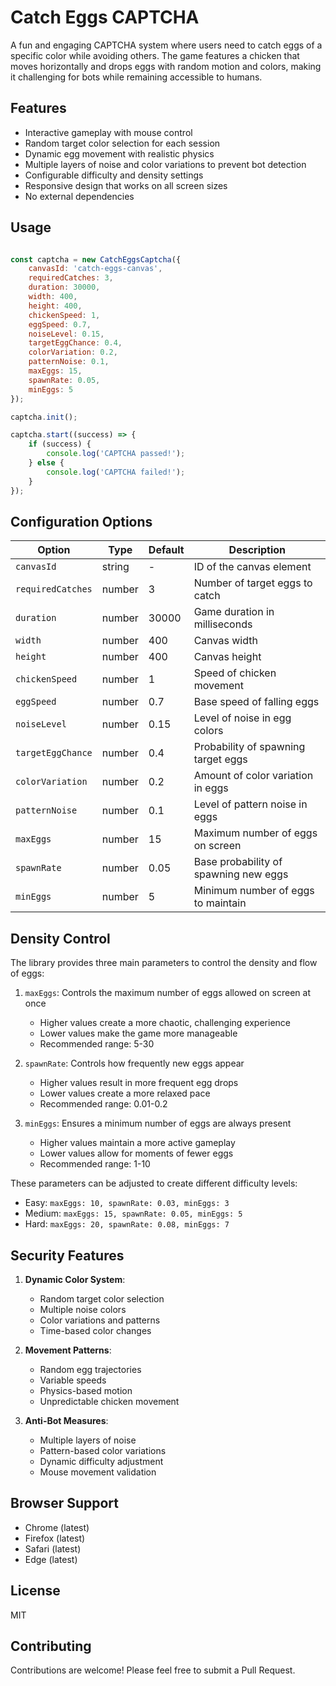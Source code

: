 # Catch Eggs CAPTCHA

A fun and engaging CAPTCHA system where users need to catch eggs of a specific color while avoiding others. The game features a chicken that moves horizontally and drops eggs with random motion and colors, making it challenging for bots while remaining accessible to humans.

## Features

- Interactive gameplay with mouse control
- Random target color selection for each session
- Dynamic egg movement with realistic physics
- Multiple layers of noise and color variations to prevent bot detection
- Configurable difficulty and density settings
- Responsive design that works on all screen sizes
- No external dependencies

## Usage

```javascript

const captcha = new CatchEggsCaptcha({
    canvasId: 'catch-eggs-canvas',
    requiredCatches: 3,
    duration: 30000,
    width: 400,
    height: 400,
    chickenSpeed: 1,
    eggSpeed: 0.7,
    noiseLevel: 0.15,
    targetEggChance: 0.4,
    colorVariation: 0.2,
    patternNoise: 0.1,
    maxEggs: 15,
    spawnRate: 0.05,
    minEggs: 5
});

captcha.init();

captcha.start((success) => {
    if (success) {
        console.log('CAPTCHA passed!');
    } else {
        console.log('CAPTCHA failed!');
    }
});
```

## Configuration Options

| Option | Type | Default | Description |
|--------|------|---------|-------------|
| `canvasId` | string | - | ID of the canvas element |
| `requiredCatches` | number | 3 | Number of target eggs to catch |
| `duration` | number | 30000 | Game duration in milliseconds |
| `width` | number | 400 | Canvas width |
| `height` | number | 400 | Canvas height |
| `chickenSpeed` | number | 1 | Speed of chicken movement |
| `eggSpeed` | number | 0.7 | Base speed of falling eggs |
| `noiseLevel` | number | 0.15 | Level of noise in egg colors |
| `targetEggChance` | number | 0.4 | Probability of spawning target eggs |
| `colorVariation` | number | 0.2 | Amount of color variation in eggs |
| `patternNoise` | number | 0.1 | Level of pattern noise in eggs |
| `maxEggs` | number | 15 | Maximum number of eggs on screen |
| `spawnRate` | number | 0.05 | Base probability of spawning new eggs |
| `minEggs` | number | 5 | Minimum number of eggs to maintain |

## Density Control

The library provides three main parameters to control the density and flow of eggs:

1. `maxEggs`: Controls the maximum number of eggs allowed on screen at once
   - Higher values create a more chaotic, challenging experience
   - Lower values make the game more manageable
   - Recommended range: 5-30

2. `spawnRate`: Controls how frequently new eggs appear
   - Higher values result in more frequent egg drops
   - Lower values create a more relaxed pace
   - Recommended range: 0.01-0.2

3. `minEggs`: Ensures a minimum number of eggs are always present
   - Higher values maintain a more active gameplay
   - Lower values allow for moments of fewer eggs
   - Recommended range: 1-10

These parameters can be adjusted to create different difficulty levels:
- Easy: `maxEggs: 10, spawnRate: 0.03, minEggs: 3`
- Medium: `maxEggs: 15, spawnRate: 0.05, minEggs: 5`
- Hard: `maxEggs: 20, spawnRate: 0.08, minEggs: 7`

## Security Features

1. **Dynamic Color System**:
   - Random target color selection
   - Multiple noise colors
   - Color variations and patterns
   - Time-based color changes

2. **Movement Patterns**:
   - Random egg trajectories
   - Variable speeds
   - Physics-based motion
   - Unpredictable chicken movement

3. **Anti-Bot Measures**:
   - Multiple layers of noise
   - Pattern-based color variations
   - Dynamic difficulty adjustment
   - Mouse movement validation

## Browser Support

- Chrome (latest)
- Firefox (latest)
- Safari (latest)
- Edge (latest)

## License

MIT

## Contributing

Contributions are welcome! Please feel free to submit a Pull Request. 